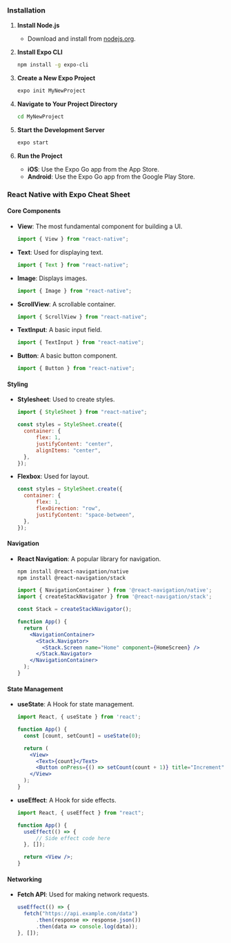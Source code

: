 ### Installation

1. **Install Node.js**

   - Download and install from [nodejs.org](https://nodejs.org/).

2. **Install Expo CLI**

   ```bash
   npm install -g expo-cli
   ```

3. **Create a New Expo Project**

   ```bash
   expo init MyNewProject
   ```

4. **Navigate to Your Project Directory**

   ```bash
   cd MyNewProject
   ```

5. **Start the Development Server**

   ```bash
   expo start
   ```

6. **Run the Project**
   - **iOS**: Use the Expo Go app from the App Store.
   - **Android**: Use the Expo Go app from the Google Play Store.

### React Native with Expo Cheat Sheet

#### Core Components

- **View**: The most fundamental component for building a UI.

  ```jsx
  import { View } from "react-native";
  ```

- **Text**: Used for displaying text.

  ```jsx
  import { Text } from "react-native";
  ```

- **Image**: Displays images.

  ```jsx
  import { Image } from "react-native";
  ```

- **ScrollView**: A scrollable container.

  ```jsx
  import { ScrollView } from "react-native";
  ```

- **TextInput**: A basic input field.

  ```jsx
  import { TextInput } from "react-native";
  ```

- **Button**: A basic button component.
  ```jsx
  import { Button } from "react-native";
  ```

#### Styling

- **Stylesheet**: Used to create styles.

  ```jsx
  import { StyleSheet } from "react-native";

  const styles = StyleSheet.create({
  	container: {
  		flex: 1,
  		justifyContent: "center",
  		alignItems: "center",
  	},
  });
  ```

- **Flexbox**: Used for layout.
  ```jsx
  const styles = StyleSheet.create({
  	container: {
  		flex: 1,
  		flexDirection: "row",
  		justifyContent: "space-between",
  	},
  });
  ```

#### Navigation

- **React Navigation**: A popular library for navigation.

  ```bash
  npm install @react-navigation/native
  npm install @react-navigation/stack
  ```

  ```jsx
  import { NavigationContainer } from '@react-navigation/native';
  import { createStackNavigator } from '@react-navigation/stack';

  const Stack = createStackNavigator();

  function App() {
    return (
      <NavigationContainer>
        <Stack.Navigator>
          <Stack.Screen name="Home" component={HomeScreen} />
        </Stack.Navigator>
      </NavigationContainer>
    );
  }
  ```

#### State Management

- **useState**: A Hook for state management.

  ```jsx
  import React, { useState } from 'react';

  function App() {
    const [count, setCount] = useState(0);

    return (
      <View>
        <Text>{count}</Text>
        <Button onPress={() => setCount(count + 1)} title="Increment" />
      </View>
    );
  }
  ```

- **useEffect**: A Hook for side effects.

  ```jsx
  import React, { useEffect } from "react";

  function App() {
  	useEffect(() => {
  		// Side effect code here
  	}, []);

  	return <View />;
  }
  ```

#### Networking

- **Fetch API**: Used for making network requests.
  ```jsx
  useEffect(() => {
  	fetch("https://api.example.com/data")
  		.then(response => response.json())
  		.then(data => console.log(data));
  }, []);
  ```

